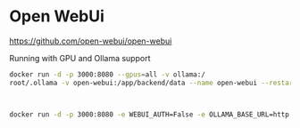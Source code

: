 # Open WebUi


https://github.com/open-webui/open-webui


Running with GPU and Ollama support

```bash
docker run -d -p 3000:8080 --gpus=all -v ollama:/
root/.ollama -v open-webui:/app/backend/data --name open-webui --restart always ghcr.io/open-webui/open-webui:ollama

```

```bash


docker run -d -p 3000:8080 -e WEBUI_AUTH=False -e OLLAMA_BASE_URL=http://host.docker.internal:11434 -v open-webui:/app/backend/data --name open-webui ghcr.io/open-webui/open-webui:main
```

